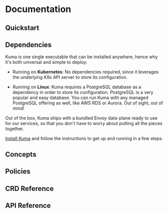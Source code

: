 # Documentation

## Quickstart

## Dependencies

Kuma is one single executable that can be installed anywhere, hence why it's both universal and simple to deploy. 

* Running on **Kubernetes**: No dependencies required, since it leverages the underlying K8s API server to store its configuration.

* Running on **Linux**: Kuma requires a PostgreSQL database as a dependency in order to store its configuration. PostgreSQL is a very popular and easy database. You can run Kuma with any managed PostgreSQL offering as well, like AWS RDS or Aurora. Out of sight, out of mind!

Out of the box, Kuma ships with a bundled Envoy data-plane ready to use for our services, so that you don't have to worry about putting all the pieces together.

[Install Kuma](/install) and follow the instructions to get up and running in a few steps.

## Concepts

## Policies

## CRD Reference

## API Reference
